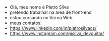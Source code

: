 - Olá, meu nome é  Pietro Silva
- pretendo trabalhar na área de front-end
- estou cursando no Vai na Web
- meus contatos:
- https://www.linkedin.com/in/pietrosilvacs/
- https://www.instagram.com/pisilva_devguitar/

<!---
pietrossantos/pietrossantos is a ✨ special ✨ repository because its `README.md` (this file) appears on your GitHub profile.
You can click the Preview link to take a look at your changes.
--->

